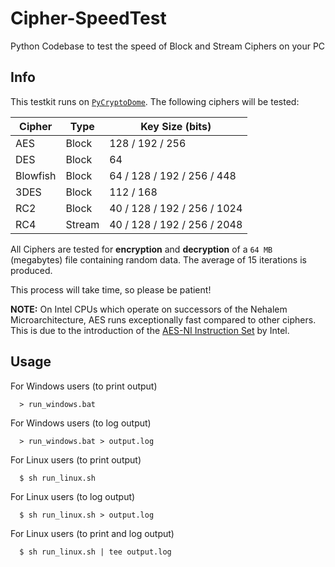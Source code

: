 # Cipher-SpeedTest
Python Codebase to test the speed of Block and Stream Ciphers on your PC

## Info

This testkit runs on [`PyCryptoDome`](https://www.pycryptodome.org/). The following ciphers will be tested:

| Cipher | Type | Key Size (bits) |
|---|---|---|
| AES | Block | 128 / 192 / 256 |
| DES | Block | 64 |
| Blowfish | Block | 64 / 128 / 192 / 256 / 448 |
| 3DES | Block | 112 / 168 |
| RC2 | Block | 40 / 128 / 192 / 256 / 1024 |
| RC4 | Stream | 40 / 128 / 192 / 256 / 2048 |

All Ciphers are tested for **encryption** and **decryption** of a `64 MB` (megabytes) file containing random data. The average of 15 iterations is produced.

This process will take time, so please be patient!

**NOTE:** On Intel CPUs which operate on successors of the Nehalem Microarchitecture, AES runs exceptionally fast compared to other ciphers. This is due to the introduction of the [AES-NI Instruction Set](https://en.wikipedia.org/wiki/AES_instruction_set) by Intel. 

## Usage

For Windows users (to print output)

```
  > run_windows.bat
```

For Windows users (to log output)

```
  > run_windows.bat > output.log
```

For Linux users (to print output)

```
  $ sh run_linux.sh
```

For Linux users (to log output)

```
  $ sh run_linux.sh > output.log
```

For Linux users (to print and log output)

```
  $ sh run_linux.sh | tee output.log
```
